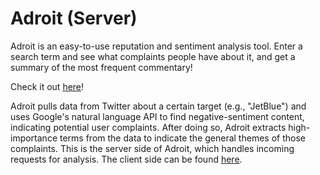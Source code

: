 # Adroit (Server)
Adroit is an easy-to-use reputation and sentiment analysis tool. Enter a search term and see what complaints people have about it, and get a summary of the most frequent commentary!

Check it out [here](https://yhack-adroit.firebaseapp.com/)!

Adroit pulls data from Twitter about a certain target (e.g., "JetBlue") and uses Google's natural language API to find negative-sentiment content, indicating potential user complaints. After doing so, Adroit extracts high-importance terms from the data to indicate the general themes of those complaints. This is the server side of Adroit, which handles incoming requests for analysis. The client side can be found [here](https://github.com/paul-rinaldi/yhack2019-adroit-2).
